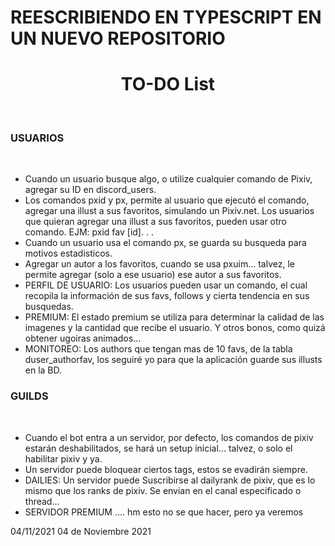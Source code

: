 <body>
    <h1>REESCRIBIENDO EN TYPESCRIPT EN UN NUEVO REPOSITORIO</h1>
    <h1 align="center">TO-DO List</h1>
    <br>
    <h3>USUARIOS</h3><br>
    <ul>
        <li>
            Cuando un usuario busque algo, o utilize cualquier comando de Pixiv, agregar su ID en discord_users.
        </li>
        <li>
            Los comandos pxid y px, permite al usuario que ejecutó el comando, agregar una illust a sus favoritos,
            simulando un Pixiv.net. Los usuarios que quieran agregar una illust a sus favoritos, pueden usar otro
            comando. EJM: pxid fav [id]. . .
        </li>
        <li>
            Cuando un usuario usa el comando px, se guarda su busqueda para motivos estadisticos.
        </li>
        <li>
            Agregar un autor a los favoritos, cuando se usa pxuim... talvez, le permite agregar (solo a ese usuario) ese
            autor a sus favoritos.
        </li>
        <li>
            PERFIL DE USUARIO: Los usuarios pueden usar un comando, el cual recopila la información de sus favs, follows
            y cierta tendencia en sus busquedas.
        </li>
        <li>
            PREMIUM: El estado premium se utiliza para determinar la calidad de las imagenes y la cantidad que recibe el
            usuario. Y otros bonos, como quizá obtener ugoiras animados...
        </li>
        <li>
            MONITOREO: Los authors que tengan mas de 10 favs, de la tabla duser_authorfav, los seguiré yo para que la
            aplicación guarde sus illusts en la BD.
        </li>
    </ul>
    <h3>GUILDS</h3>
<br>
    <ul>
        <li> Cuando el bot entra a un servidor, por defecto, los comandos de pixiv estarán deshabilitados, se hará un
            setup inicial... talvez, o solo el habilitar pixiv y ya.</li>
        <li>Un servidor puede bloquear ciertos tags, estos se evadirán siempre.</li>
        <li>DAILIES: Un servidor puede Suscribirse al dailyrank de pixiv, que es lo mismo que los ranks de pixiv. Se
            envian en el canal especificado o thread...</li>
        <li>SERVIDOR PREMIUM .... hm esto no se que hacer, pero ya veremos</li>
    </ul>
    <p>04/11/2021 04 de Noviembre 2021</p>

</body>
